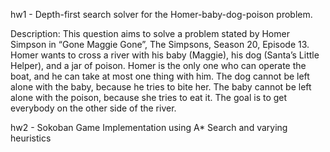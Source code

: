 hw1 - Depth-first search solver for the Homer-baby-dog-poison problem. 

Description: This question aims to solve a problem stated by Homer Simpson in “Gone Maggie Gone”, The Simpsons, Season 20, Episode 13. Homer wants to cross a river with his baby (Maggie), his dog (Santa’s Little Helper), and a jar of poison. Homer is the only one who can operate the boat, and he can take at most one thing with him. The dog cannot be left alone with the baby, because he tries to bite her. The baby cannot be left alone with the poison, because she tries to eat it. The goal is to get everybody on the other side of the river.


hw2 - Sokoban Game Implementation using A* Search and varying heuristics

